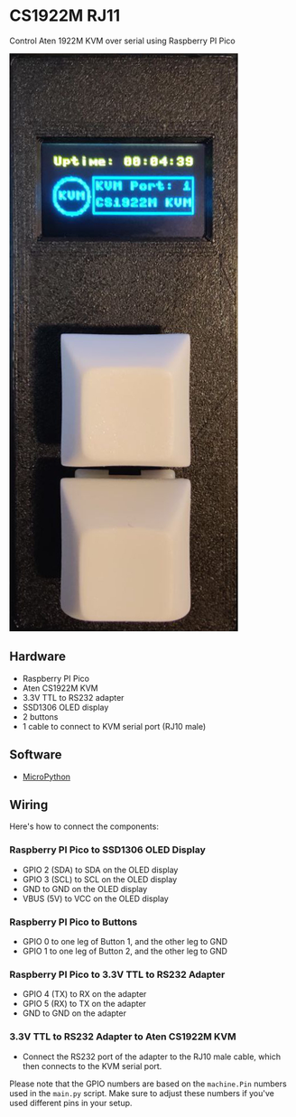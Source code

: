 # CS1922M RJ11

Control Aten 1922M KVM over serial using Raspberry PI Pico

![picture of switch](./switch.jpg)

## Hardware

- Raspberry PI Pico
- Aten CS1922M KVM
- 3.3V TTL to RS232 adapter
- SSD1306 OLED display
- 2 buttons
- 1 cable to connect to KVM serial port (RJ10 male)

## Software

- [MicroPython](https://micropython.org/)

## Wiring

Here's how to connect the components:

### Raspberry PI Pico to SSD1306 OLED Display

- GPIO 2 (SDA) to SDA on the OLED display
- GPIO 3 (SCL) to SCL on the OLED display
- GND to GND on the OLED display
- VBUS (5V) to VCC on the OLED display

### Raspberry PI Pico to Buttons

- GPIO 0 to one leg of Button 1, and the other leg to GND
- GPIO 1 to one leg of Button 2, and the other leg to GND

### Raspberry PI Pico to 3.3V TTL to RS232 Adapter

- GPIO 4 (TX) to RX on the adapter
- GPIO 5 (RX) to TX on the adapter
- GND to GND on the adapter

### 3.3V TTL to RS232 Adapter to Aten CS1922M KVM

- Connect the RS232 port of the adapter to the RJ10 male cable, which then connects to the KVM serial port.

Please note that the GPIO numbers are based on the `machine.Pin` numbers used in the `main.py` script. Make sure to adjust these numbers if you've used different pins in your setup.
